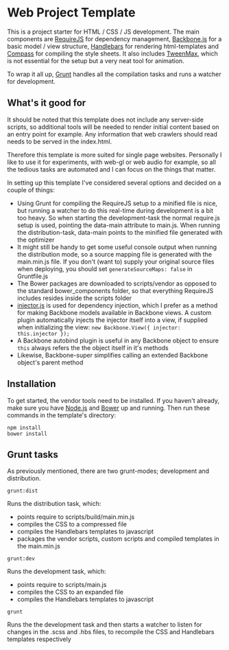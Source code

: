 # Web Project Template
This is a project starter for HTML / CSS / JS development. The main components are [RequireJS](http://requirejs.org/)
for dependency management, [Backbone.js](http://backbonejs.org/) for a basic model / view structure,
[Handlebars](http://handlebarsjs.com/) for rendering html-templates and [Compass](http://compass-style.org/) for
compiling the style sheets. It also includes [TweenMax](http://greensock.com/tweenmax), which is not
essential for the setup but a very neat tool for animation.

To wrap it all up, [Grunt](http://gruntjs.com/) handles all the compilation tasks and runs a watcher for development.

## What's it good for
It should be noted that this template does not include any server-side scripts, so additional tools will be needed to
render initial content based on an entry point for example. Any information that web crawlers should read needs to be
served in the index.html.

Therefore this template is more suited for single page websites. Personally I like to use it for experiments, with
web-gl or web audio for example, so all the tedious tasks are automated and I can focus on the things that matter.

In setting up this template I've considered several options and decided on a couple of things:
- Using Grunt for compiling the RequireJS setup to a minified file is nice, but running a watcher to do this
real-time during development is a bit too heavy. So when starting the development-task the normal require.js setup is
used, pointing the data-main attribute to main.js. When running the distribution-task, data-main points to the minified
file generated with the optimizer
- It might still be handy to get some useful console output when running the distribution mode, so a source mapping file
is generated with the main.min.js file. If you don't (want to) supply your original source files when deploying,
you should set `generateSourceMaps: false` in Gruntfile.js
- The Bower packages are downloaded to scripts/vendor as opposed to the standard bower_components folder, so that
everything RequireJS includes resides inside the scripts folder
- [injector.js](https://github.com/biggerboat/injector.js) is used for dependency injection, which I prefer as a method
for making Backbone models available in Backbone views. A custom plugin automatically injects the injector itself into
a view, if supplied when initializing the view: `new Backbone.View({ injector: this.injector });`
- A Backbone autobind plugin is useful in any Backbone object to ensure `this` always refers the the object itself in
it's methods
- Likewise, Backbone-super simplifies calling an extended Backbone object's parent method

## Installation
To get started, the vendor tools need to be installed. If you haven't already, make sure you have
[Node.js](http://nodejs.org/) and [Bower](http://bower.io/) up and running.
Then run these commands in the template's directory:
```
npm install
bower install
```

## Grunt tasks
As previously mentioned, there are two grunt-modes; development and distribution.
```
grunt:dist
```
Runs the distribution task, which:
- points require to scripts/build/main.min.js
- compiles the CSS to a compressed file
- compiles the Handlebars templates to javascript
- packages the vendor scripts, custom scripts and compiled templates in the main.min.js
```
grunt:dev
```
Runs the development task, which:
- points require to scripts/main.js
- compiles the CSS to an expanded file
- compiles the Handlebars templates to javascript
```
grunt
```
Runs the the development task and then starts a watcher to listen for changes in the
.scss and .hbs files, to recompile the CSS and Handlebars templates respectively
